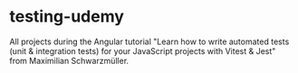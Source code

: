 # testing-udemy
All projects during the Angular tutorial "Learn how to write automated tests (unit &amp; integration tests) for your JavaScript projects with Vitest &amp; Jest" from Maximilian Schwarzmüller. 

